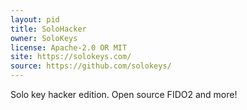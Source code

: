 ```yaml
---
layout: pid
title: SoloHacker
owner: SoloKeys
license: Apache-2.0 OR MIT
site: https://solokeys.com/
source: https://github.com/solokeys/
---
```

Solo key hacker edition. Open source FIDO2 and more!

